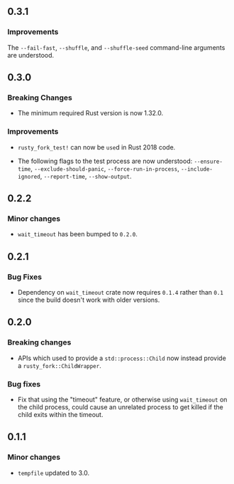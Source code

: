 ## 0.3.1

### Improvements

The `--fail-fast`, `--shuffle`, and `--shuffle-seed` command-line arguments are
understood.

## 0.3.0

### Breaking Changes

- The minimum required Rust version is now 1.32.0.

### Improvements

- `rusty_fork_test!` can now be `use`d in Rust 2018 code.

- The following flags to the test process are now understood: `--ensure-time`,
  `--exclude-should-panic`, `--force-run-in-process`, `--include-ignored`,
  `--report-time`, `--show-output`.

## 0.2.2

### Minor changes

- `wait_timeout` has been bumped to `0.2.0`.

## 0.2.1

### Bug Fixes

- Dependency on `wait_timeout` crate now requires `0.1.4` rather than `0.1`
  since the build doesn't work with older versions.

## 0.2.0

### Breaking changes

- APIs which used to provide a `std::process::Child` now instead provide a
  `rusty_fork::ChildWrapper`.

### Bug fixes

- Fix that using the "timeout" feature, or otherwise using `wait_timeout` on
  the child process, could cause an unrelated process to get killed if the
  child exits within the timeout.

## 0.1.1

### Minor changes

- `tempfile` updated to 3.0.
